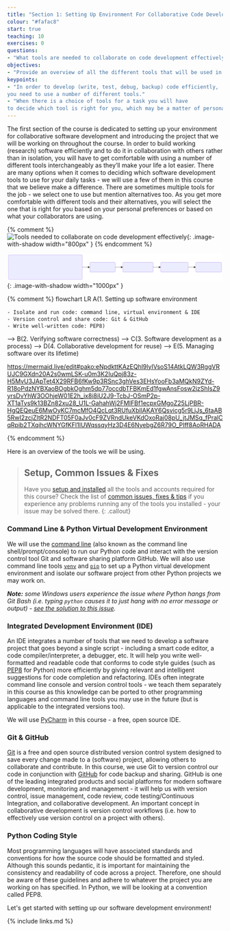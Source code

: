 ```yaml
---
title: "Section 1: Setting Up Environment For Collaborative Code Development"
colour: "#fafac8"
start: true
teaching: 10
exercises: 0
questions:
- "What tools are needed to collaborate on code development effectively?"
objectives:
- "Provide an overview of all the different tools that will be used in this course."
keypoints:
- "In order to develop (write, test, debug, backup) code efficiently,
you need to use a number of different tools."
- "When there is a choice of tools for a task you will have
to decide which tool is right for you, which may be a matter of personal preference or what the team or community you belong to is using."
---
```


The first section of the course is dedicated to setting up your environment for collaborative software development
and introducing the project that we will be working on throughout the course.
In order to build working (research) software efficiently
and to do it in collaboration with others rather than in isolation,
you will have to get comfortable with using a number of different tools interchangeably
as they’ll make your life a lot easier.
There are many options when it comes to deciding
which software development tools to use for your daily tasks -
we will use a few of them in this course that we believe make a difference.
There are sometimes multiple tools for the job -
we select one to use but mention alternatives too.
As you get more comfortable with different tools and their alternatives,
you will select the one that is right for you based on your personal preferences
or based on what your collaborators are using.

{% comment %}
![Tools needed to collaborate on code development effectively](../fig/section1-overview.png){: .image-with-shadow width="800px" }
{% endcomment %}

![Tools needed to collaborate on code development effectively](../fig/section1-overview.svg){: .image-with-shadow width="1000px" }

{% comment %}
flowchart LR
A(1. Setting up
software environment

    - Isolate and run code: command line, virtual environment & IDE
    - Version control and share code: Git & GitHub
    - Write well-written code: PEP8)
--> B(2. Verifying
software correctness)
--> C(3. Software development
as a process)
--> D(4. Collaborative
development for reuse)
--> E(5. Managing software
over its lifetime)

https://mermaid.live/edit#pako:eNpdkttKAzEQhl9lyIVsoS14AtkLQW3RggVRUJC9GXdn20A2s0wmLSK-u0m3K2IuQpj83z-H5MvU3JApTet4X29RFB6fKw9p3RSnc3ghVes3EHsYooFb3aMQkN9ZYd-R18oPdzNYBXaoBOgbkOghm5dp77occdbTFBKmEd1fgwAnsFosw2jzShIsZ9yrsDvYhW3OOhjeW01E2h_ix8i8iU2J9-TcbJ-OSmP2p-XT1aTys9k13BZn82xu28_U1L-GahahWj2FMIFBf1ecpxGMgoZ25LjPBR-HgQEQeuE6MwOyKC7mcMfO4QcLqt3RUfuXbllAKAY6Qsvicg5r9LjJs_6taAB5RwI2zcjZltR2NDFT05F0aJv0cF9ZVRndUkeVKdOxoRaj08pU_jtJMSq_fPralCqRpib2TXqihcWNYGfKFl1IUWqssqyHz3D4E6NyebgZ6R79O_PIff8AoRHADA

{% endcomment %}

Here is an overview of the tools we will be using.

> ## Setup, Common Issues & Fixes
> Have you [setup and installed](../setup.html) all the tools and accounts required for this course?
> Check the list of [common issues, fixes & tips](../common-issues/index.html)
> if you experience any problems running any of the tools you installed -
> your issue may be solved there.
{: .callout}

### Command Line & Python Virtual Development Environment
We will use the [command line](https://en.wikipedia.org/wiki/Shell_(computing))
(also known as the command line shell/prompt/console)
to run our Python code
and interact with the version control tool Git and software sharing platform GitHub.
We will also use command line tools
[`venv`](https://docs.python.org/3/library/venv.html)
and [`pip`](https://pip.pypa.io/en/stable/)
to set up a Python virtual development environment
and isolate our software project from other Python projects we may work on.

***Note:** some Windows users experience the issue where Python hangs from Git Bash
(i.e. typing `python` causes it to just hang with no error message or output) -
[see the solution to this issue](../common-issues/index.html#python-hangs-in-git-bash).*

### Integrated Development Environment (IDE)
An IDE integrates a number of tools that we need
to develop a software project that goes beyond a single script -
including a smart code editor, a code compiler/interpreter, a debugger, etc.
It will help you write well-formatted and readable code that conforms to code style guides
(such as [PEP8](https://www.python.org/dev/peps/pep-0008/) for Python)
more efficiently by giving relevant and intelligent suggestions
for code completion and refactoring.
IDEs often integrate command line console and version control tools -
we teach them separately in this course
as this knowledge can be ported to other programming languages
and command line tools you may use in the future
(but is applicable to the integrated versions too).

We will use [PyCharm](https://www.jetbrains.com/pycharm/) in this course -
a free, open source IDE.

### Git & GitHub
[Git](https://git-scm.com/) is a free and open source distributed version control system
designed to save every change made to a (software) project,
allowing others to collaborate and contribute.
In this course, we use Git to version control our code in conjunction with [GitHub](https://github.com/)
for code backup and sharing.
GitHub is one of the leading integrated products and social platforms
for modern software development, monitoring and management -
it will help us with
version control,
issue management,
code review,
code testing/Continuous Integration,
and collaborative development.
An important concept in collaborative development is version control workflows
(i.e. how to effectively use version control on a project with others).

### Python Coding Style
Most programming languages will have associated standards and conventions for how the source code
should be formatted and styled.
Although this sounds pedantic,
it is important for maintaining the consistency and readability of code across a project.
Therefore, one should be aware of these guidelines
and adhere to whatever the project you are working on has specified.
In Python, we will be looking at a convention called PEP8.

Let's get started with setting up our software development environment!

{% include links.md %}
